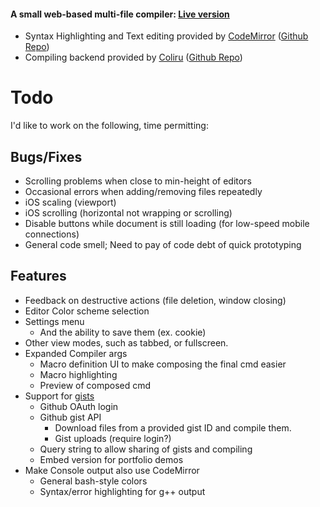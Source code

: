 #### A small web-based multi-file compiler: [Live version](http://compile.johannesmp.com/)

- Syntax Highlighting and Text editing provided by [CodeMirror](http://codemirror.net/) ([Github Repo](https://github.com/codemirror/codemirror))
- Compiling backend provided by [Coliru](coliru.stacked-crooked.com) ([Github Repo](https://github.com/StackedCrooked/coliru))


# Todo

I'd like to work on the following, time permitting:

## Bugs/Fixes
- Scrolling problems when close to min-height of editors
- Occasional errors when adding/removing files repeatedly
- iOS scaling (viewport) 
- iOS scrolling (horizontal not wrapping or scrolling)
- Disable buttons while document is still loading (for low-speed mobile connections)
- General code smell; Need to pay of code debt of quick prototyping


## Features
- Feedback on destructive actions (file deletion, window closing)
- Editor Color scheme selection
- Settings menu
    - And the ability to save them (ex. cookie)
- Other view modes, such as tabbed, or fullscreen.
- Expanded Compiler args
    - Macro definition UI to make composing the final cmd easier
    - Macro highlighting
    - Preview of composed cmd
- Support for [gists](gist.github.com)
    - Github OAuth login
    - Github gist API
         - Download files from a provided gist ID and compile them.
         - Gist uploads (require login?)
    - Query string to allow sharing of gists and compiling
    - Embed version for portfolio demos
- Make Console output also use CodeMirror
    - General bash-style colors
    - Syntax/error highlighting for g++ output
